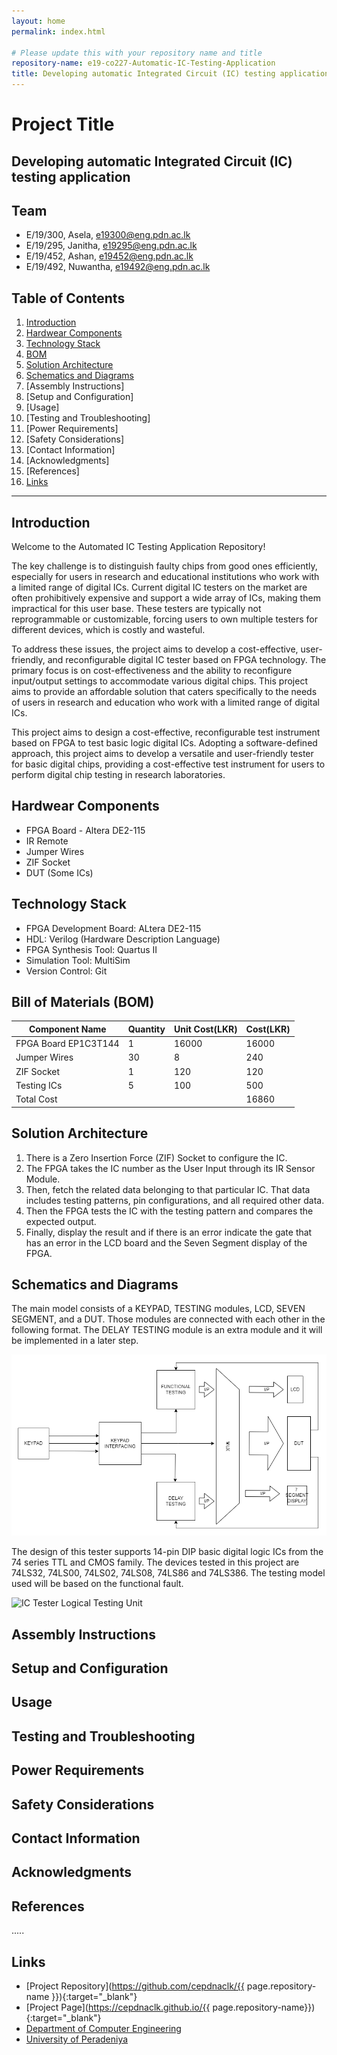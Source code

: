 ```yaml
---
layout: home
permalink: index.html

# Please update this with your repository name and title
repository-name: e19-co227-Automatic-IC-Testing-Application
title: Developing automatic Integrated Circuit (IC) testing application
---
```


[comment]: # "This is the standard layout for the project, but you can clean this and use your own template"

# Project Title

## Developing automatic Integrated Circuit (IC) testing application

<!--
This is a sample image, to show how to add images to your page. To learn more options, please refer [this](https://projects.ce.pdn.ac.lk/docs/faq/how-to-add-an-image/)

![Sample Image](./images/sample.png)
 -->

## Team

- E/19/300, Asela, [e19300@eng.pdn.ac.lk](mailto:e19300@eng.pdn.ac.lk)
- E/19/295, Janitha, [e19295@eng.pdn.ac.lk](mailto:e19295@eng.pdn.ac.lk)
- E/19/452, Ashan, [e19452@eng.pdn.ac.lk](mailto:e19452@eng.pdn.ac.lk)
- E/19/492, Nuwantha, [e19492@eng.pdn.ac.lk](mailto:e19492@eng.pdn.ac.lk)

## Table of Contents

1. [Introduction](#introduction)
2. [Hardwear Components](#Hardwear-Components)
3. [Technology Stack](#Technology-Stack)
4. [BOM](#Bill-of-Materials-(BOM))
5. [Solution Architecture](#Solution-Architecture)
6. [Schematics and Diagrams](#Schematics-and-Diagrams)
7. [Assembly Instructions]
8. [Setup and Configuration]
9. [Usage]
10. [Testing and Troubleshooting]
11. [Power Requirements]
12. [Safety Considerations]
13. [Contact Information]
14. [Acknowledgments]
15. [References]
8. [Links](#links)

---

## Introduction
Welcome to the Automated IC Testing Application Repository! 

The key challenge is to distinguish faulty chips from good ones efficiently, especially for users in research and educational institutions who work with a limited range of digital ICs. Current digital IC testers on the market are often prohibitively expensive and support a wide array of ICs, making them impractical for this user base. These testers are typically not reprogrammable or customizable, forcing users to own multiple testers for different devices, which is costly and wasteful.

To address these issues, the project aims to develop a cost-effective, user-friendly, and reconfigurable digital IC tester based on FPGA technology. The primary focus is on cost-effectiveness and the ability to reconfigure input/output settings to accommodate various digital chips. This project aims to provide an affordable solution that caters specifically to the needs of users in research and education who work with a limited range of digital ICs.

This project aims to design a cost-effective, reconfigurable test instrument based on FPGA to test basic logic digital ICs. Adopting a software-defined approach, this project aims to develop a versatile and user-friendly tester for basic digital chips, providing a cost-effective test instrument for users to perform digital chip testing in research laboratories.

## Hardwear Components

- FPGA Board - Altera DE2-115
- IR Remote
- Jumper Wires
- ZIF Socket
- DUT (Some ICs)

## Technology Stack

- FPGA Development Board: ALtera DE2-115
- HDL: Verilog (Hardware Description Language)
- FPGA Synthesis Tool: Quartus II
- Simulation Tool: MultiSim
- Version Control: Git

## Bill of Materials (BOM)

| Component Name  | Quantity | Unit Cost(LKR) | Cost(LKR) |
| ------------- | ------------- | ------------- | ------------- |
| FPGA Board EP1C3T144 | 1  | 16000  | 16000  |
| Jumper Wires | 30  | 8  | 240  |
| ZIF Socket | 1  | 120  | 120  |
| Testing ICs | 5  | 100  | 500  |
| Total Cost |     |      | 16860  |

## Solution Architecture

1. There is a Zero Insertion Force (ZIF) Socket to configure the IC.
2. The FPGA takes the IC number as the User Input through its IR Sensor Module.
3. Then, fetch the related data belonging to that particular IC. That data includes testing patterns, pin configurations, and all required other data.
5. Then the FPGA tests the IC with the testing pattern and compares the expected output.
6. Finally, display the result and if there is an error indicate the gate that has an error in the LCD board and the Seven Segment display of the FPGA.

## Schematics and Diagrams

The main model consists of a KEYPAD, TESTING modules, LCD, SEVEN SEGMENT, and a DUT. Those modules are connected with each other in the following format. The DELAY TESTING module is an extra module and it will be implemented in a later step.

![IC Tester Design Structure](./images/full%20module.png)

The design of this tester supports 14-pin DIP basic digital logic ICs from the 74 series TTL and CMOS family. The devices tested in this project are 74LS32, 74LS00, 74LS02, 74LS08, 74LS86 and 74LS386. The testing model used will be based on the functional fault.

![IC Tester Logical Testing Unit](https://github.com/cepdnaclk/e19-co227-Automatic-IC-Testing-Application-Using-FPGA/assets/78247019/31a4bdf2-bf59-4227-a770-b6412a20dc13)

## Assembly Instructions
## Setup and Configuration 
## Usage
## Testing and Troubleshooting
## Power Requirements 
## Safety Considerations
## Contact Information
## Acknowledgments
## References
.....

## Links

- [Project Repository](https://github.com/cepdnaclk/{{ page.repository-name }}){:target="\_blank"}
- [Project Page](https://cepdnaclk.github.io/{{ page.repository-name}}){:target="\_blank"}
- [Department of Computer Engineering](http://www.ce.pdn.ac.lk/)
- [University of Peradeniya](https://eng.pdn.ac.lk/)

[//]: # "Please refer this to learn more about Markdown syntax"
[//]: # "https://github.com/adam-p/markdown-here/wiki/Markdown-Cheatsheet"
